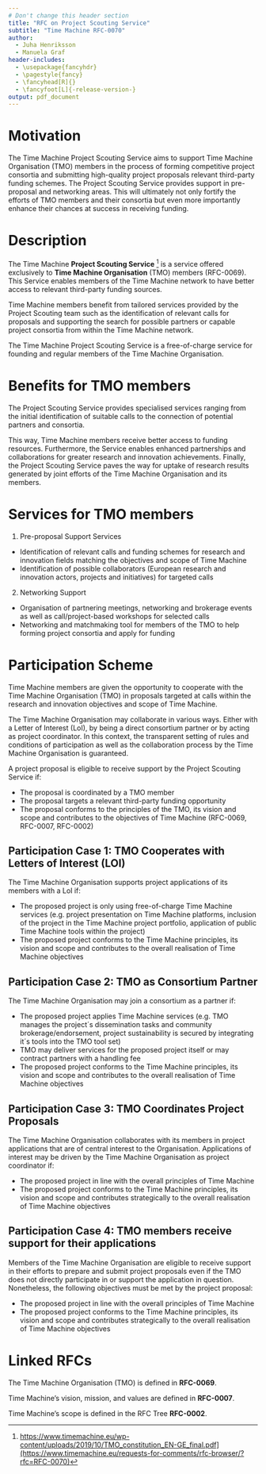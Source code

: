 ```yaml
---
# Don't change this header section
title: "RFC on Project Scouting Service"
subtitle: "Time Machine RFC-0070"
author:
  - Juha Henriksson
  - Manuela Graf
header-includes:
  - \usepackage{fancyhdr}
  - \pagestyle{fancy}
  - \fancyhead[R]{}
  - \fancyfoot[L]{-release-version-}
output: pdf_document
---
```


# Motivation

The Time Machine Project Scouting Service aims to support Time Machine Organisation (TMO) members in the process of forming competitive project consortia and submitting high-quality project proposals relevant third-party funding schemes. The Project Scouting Service provides support in pre-proposal and networking areas. This will ultimately not only fortify the efforts of TMO members and their consortia but even more importantly enhance their chances at success in receiving funding.


# Description

The Time Machine **Project Scouting Service** [^tmo1] is a service offered exclusively to **Time Machine Organisation** (TMO) members (RFC-0069). This Service enables members of the Time Machine network to have better access to relevant third-party funding sources.

Time Machine members benefit from tailored services provided by the Project Scouting team such as the identification of relevant calls for proposals and supporting the search for possible partners or capable project consortia from within the Time Machine network.

The Time Machine Project Scouting Service is a free-of-charge service for founding and regular members of the Time Machine Organisation.

# Benefits for TMO members

The Project Scouting Service provides specialised services ranging from the initial identification of suitable calls to the connection of potential partners and consortia.

This way, Time Machine members receive better access to funding resources. Furthermore, the Service enables enhanced partnerships and collaborations for greater research and innovation achievements. Finally, the Project Scouting Service paves the way for uptake of research results generated by joint efforts of the Time Machine Organisation and its members.

# Services for TMO members

1. Pre-proposal Support Services
- Identification of relevant calls and funding schemes for research and innovation fields matching the objectives and scope of Time Machine
- Identification of possible collaborators (European research and innovation actors, projects and initiatives) for targeted calls
2. Networking Support
- Organisation of partnering meetings, networking and brokerage events as well as call/project-based workshops for selected calls
- Networking and matchmaking tool for members of the TMO to help forming project consortia and apply for funding

# Participation Scheme

Time Machine members are given the opportunity to cooperate with the Time Machine Organisation (TMO) in proposals targeted at calls within the research and innovation objectives and scope of Time Machine.

The Time Machine Organisation may collaborate in various ways. Either with a Letter of Interest (LoI), by being a direct consortium partner or by acting as project coordinator. In this context, the transparent setting of rules and conditions of participation as well as the collaboration process by the Time Machine Organisation is guaranteed.

A project proposal is eligible to receive support by the Project Scouting Service if:
- The proposal is coordinated by a TMO member
- The proposal targets a relevant third-party funding opportunity
- The proposal conforms to the principles of the TMO, its vision and scope and contributes to the objectives of Time Machine (RFC-0069, RFC-0007, RFC-0002)

## Participation Case 1: TMO Cooperates with Letters of Interest (LOI)

The Time Machine Organisation supports project applications of its members with a LoI if:
- The proposed project is only using free-of-charge Time Machine services (e.g. project presentation on Time Machine platforms, inclusion of the project in the Time Machine project portfolio, application of public Time Machine tools within the project)
- The proposed project conforms to the Time Machine principles, its vision and scope and contributes to the overall realisation of Time Machine objectives

## Participation Case 2: TMO as Consortium Partner

The Time Machine Organisation may join a consortium as a partner if:
- The proposed project applies Time Machine services (e.g. TMO manages the project´s dissemination tasks and community brokerage/endorsement, project sustainability is secured by integrating it´s tools into the TMO tool set)
- TMO may deliver services for the proposed project itself or may contract partners with a handling fee
- The proposed project conforms to the Time Machine principles, its vision and scope and contributes to the overall realisation of Time Machine objectives

## Participation Case 3: TMO Coordinates Project Proposals

The Time Machine Organisation collaborates with its members in project applications that are of central interest to the Organisation. Applications of interest may be driven by the Time Machine Organisation as project coordinator if: 
- The proposed project in line with the overall principles of Time Machine
- The proposed project conforms to the Time Machine principles, its vision and scope and contributes strategically to the overall realisation of Time Machine objectives

## Participation Case 4: TMO members receive support for their applications

Members of the Time Machine Organisation are eligible to receive support in their efforts to prepare and submit project proposals even if the TMO does not directly participate in or support the application in question. Nonetheless, the following objectives must be met by the project proposal:
- The proposed project in line with the overall principles of Time Machine
- The proposed project conforms to the Time Machine principles, its vision and scope and contributes strategically to the overall realisation of Time Machine objectives

# Linked RFCs

The Time Machine Organisation (TMO) is defined in **RFC-0069**.

Time Machine’s vision, mission, and values are defined in **RFC-0007**.

Time Machine’s scope is defined in the RFC Tree **RFC-0002**.

<!-- Footnote content. Only alphanumeric characters and underscores are allowed. Please keep alphabetical sorting -->

[^tmo1]: <https://www.timemachine.eu/wp-content/uploads/2019/10/TMO_constitution_EN-GE_final.pdf](https://www.timemachine.eu/requests-for-comments/rfc-browser/?rfc=RFC-0070)>
